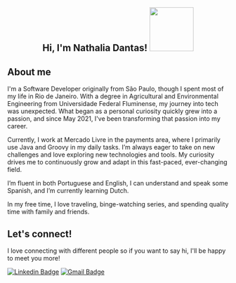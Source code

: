 <!-- <div align="center">
<img src="https://i.giphy.com/media/v1.Y2lkPTc5MGI3NjExZmN1OWh4OHR4Y3A2MDNiZ3Rua3Vyd2R1eXdsMXRiNzg2a3Z3b2w2YyZlcD12MV9pbnRlcm5hbF9naWZfYnlfaWQmY3Q9Zw/du3J3cXyzhj75IOgvA/giphy.gif" alt="GitHub Logo" width="150" height="150" />
</div> -->

<div align="center">
<h2> Hi, I'm Nathalia Dantas! <img src="https://i.giphy.com/media/v1.Y2lkPTc5MGI3NjExY2l2ZDJza3p3cHpjOHBxenU5ZTB2Njk2MnRzN2Y4M2I2MG1uaWE4NCZlcD12MV9pbnRlcm5hbF9naWZfYnlfaWQmY3Q9Zw/bcKmIWkUMCjVm/giphy.gif" width="100"></h2>
</div>

## About me

I'm a Software Developer originally from São Paulo, though I spent most of my life in Rio de Janeiro. With a degree in Agricultural and Environmental Engineering from Universidade Federal Fluminense, my journey into tech was unexpected. What began as a personal curiosity quickly grew into a passion, and since May 2021, I've been transforming that passion into my career.

Currently, I work at Mercado Livre in the payments area, where I primarily use Java and Groovy in my daily tasks. I’m always eager to take on new challenges and love exploring new technologies and tools. My curiosity drives me to continuously grow and adapt in this fast-paced, ever-changing field.

I’m fluent in both Portuguese and English, I can understand and speak some Spanish, and I’m currently learning Dutch.

In my free time, I love traveling, binge-watching series, and spending quality time with family and friends.
 

## Let's connect!

I love connecting with different people so if you want to say hi, I'll be happy to meet you more! 

[![Linkedin Badge](https://img.shields.io/badge/-nathaliadantasv-blue?style=flat-square&logo=Linkedin&logoColor=white&link=https://www.linkedin.com/in/nathalia-dantas-viana/)](https://www.linkedin.com/in/nathalia-dantas-viana/) [![Gmail Badge](https://img.shields.io/badge/-nathaliadantasv@gmail.com-c14438?style=flat-square&logo=Gmail&logoColor=white&link=mailto:nathaliadantasv@gmail.com)](mailto:nathaliadantasv@gmail.com)


